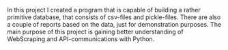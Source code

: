 In this project I created a program that is capable of building a rather primitive database, that consists of csv-files and pickle-files.
There are also a couple of reports based on the data, just for demonstration purposes.
The main purpose of this project is gaining better understanding of WebScraping and API-communications with Python.
